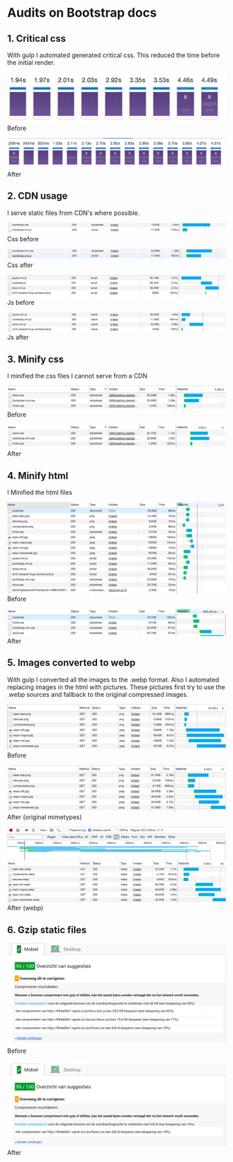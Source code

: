 # Audits on Bootstrap docs

## 1. Critical css

With gulp I automated generated critical css. This reduced the time before the initial render.

![Before](https://github.com/Frankwarnaar/minor-performance-matters-bootstrap/blob/master/audits/critical-css/before.png)
Before

![After](https://github.com/Frankwarnaar/minor-performance-matters-bootstrap/blob/master/audits/critical-css/after.png)
After

## 2. CDN usage

I serve static files from CDN's where possible.

![Before](https://github.com/Frankwarnaar/minor-performance-matters-bootstrap/blob/master/audits/cdn/css_before.png)
Css before

![After](https://github.com/Frankwarnaar/minor-performance-matters-bootstrap/blob/master/audits/cdn/css_after.png)
Css after

![Before](https://github.com/Frankwarnaar/minor-performance-matters-bootstrap/blob/master/audits/cdn/js_before.png)
Js before

![After](https://github.com/Frankwarnaar/minor-performance-matters-bootstrap/blob/master/audits/cdn/js_after.png)
Js after

## 3. Minify css
I minified the css files I cannot serve from a CDN

![Before](https://github.com/Frankwarnaar/minor-performance-matters-bootstrap/blob/master/audits/minify-css/before.png)
Before

![After](https://github.com/Frankwarnaar/minor-performance-matters-bootstrap/blob/master/audits/minify-css/after.png)
After

## 4. Minify html
I Minified the html files

![Before](https://github.com/Frankwarnaar/minor-performance-matters-bootstrap/blob/master/audits/minify-html/before.png)
Before

![After](https://github.com/Frankwarnaar/minor-performance-matters-bootstrap/blob/master/audits/minify-html/after.png)
After

## 5. Images converted to webp
With gulp I converted all the images to the .webp format. Also I automated replacing images in the html with pictures. These pictures first try to use the .webp sources and fallback to the original compressed images.

![Before](https://github.com/Frankwarnaar/minor-performance-matters-bootstrap/blob/master/audits/compress-images/before.png)
Before

![After compression](https://github.com/Frankwarnaar/minor-performance-matters-bootstrap/blob/master/audits/compress-images/after_compress.png)
After (original mimetypes)

![After webp](https://github.com/Frankwarnaar/minor-performance-matters-bootstrap/blob/master/audits/compress-images/after_webp.png)
After (webp)

## 6. Gzip static files

![Before](https://github.com/Frankwarnaar/minor-performance-matters-bootstrap/blob/master/audits/gzip/before.png)
Before

![After](https://github.com/Frankwarnaar/minor-performance-matters-bootstrap/blob/master/audits/gzip/after.png)
After

